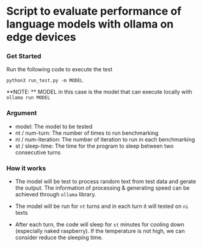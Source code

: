 # Script to evaluate performance of language models with ollama on edge devices

### Get Started

Run the following code to execute the test

```
python3 run_test.py -m MODEL 
```

**NOTE: ** MODEL in this case is the model that can execute locally with ```ollama run MODEL```


### Argument

- model: The model to be tested
- nt / num-turn: The number of times to run benchmarking
- ni / num-iteration: The number of iteration to run in each benchmarking
- st / sleep-time: The time for the program to sleep between two consecutive turns



### How it works

- The model will be test to process random text from test data and gerate the output. The information of processing & generating speed can be achieved through `ollama` library.

- The model will be run for `nt` turns and in each turn it will tested on `ni` texts


- After each turn, the code will sleep for `st` minutes for cooling down (especially naked raspberry). If the temperature is not high, we can consider reduce the sleeping time.



